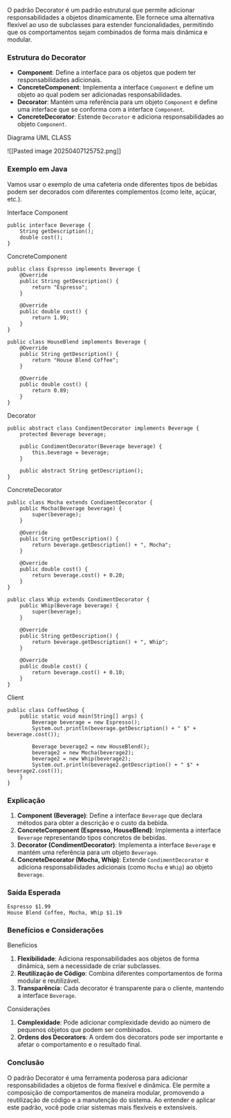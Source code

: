 O padrão Decorator é um padrão estrutural que permite adicionar responsabilidades a objetos dinamicamente. Ele fornece uma alternativa flexível ao uso de subclasses para estender funcionalidades, permitindo que os comportamentos sejam combinados de forma mais dinâmica e modular.

### Estrutura do Decorator

- **Component**: Define a interface para os objetos que podem ter responsabilidades adicionais.
- **ConcreteComponent**: Implementa a interface `Component` e define um objeto ao qual podem ser adicionadas responsabilidades.
- **Decorator**: Mantém uma referência para um objeto `Component` e define uma interface que se conforma com a interface `Component`.
- **ConcreteDecorator**: Estende `Decorator` e adiciona responsabilidades ao objeto `Component`.

Diagrama UML CLASS

![[Pasted image 20250407125752.png]]
### Exemplo em Java

Vamos usar o exemplo de uma cafeteria onde diferentes tipos de bebidas podem ser decorados com diferentes complementos (como leite, açúcar, etc.).

Interface Component

```
public interface Beverage {
    String getDescription();
    double cost();
}

```

ConcreteComponent

```
public class Espresso implements Beverage {
    @Override
    public String getDescription() {
        return "Espresso";
    }

    @Override
    public double cost() {
        return 1.99;
    }
}

public class HouseBlend implements Beverage {
    @Override
    public String getDescription() {
        return "House Blend Coffee";
    }

    @Override
    public double cost() {
        return 0.89;
    }
}

```

Decorator

```
public abstract class CondimentDecorator implements Beverage {
    protected Beverage beverage;

    public CondimentDecorator(Beverage beverage) {
        this.beverage = beverage;
    }

    public abstract String getDescription();
}

```

ConcreteDecorator

```
public class Mocha extends CondimentDecorator {
    public Mocha(Beverage beverage) {
        super(beverage);
    }

    @Override
    public String getDescription() {
        return beverage.getDescription() + ", Mocha";
    }

    @Override
    public double cost() {
        return beverage.cost() + 0.20;
    }
}

public class Whip extends CondimentDecorator {
    public Whip(Beverage beverage) {
        super(beverage);
    }

    @Override
    public String getDescription() {
        return beverage.getDescription() + ", Whip";
    }

    @Override
    public double cost() {
        return beverage.cost() + 0.10;
    }
}

```

Client

```
public class CoffeeShop {
    public static void main(String[] args) {
        Beverage beverage = new Espresso();
        System.out.println(beverage.getDescription() + " $" + beverage.cost());

        Beverage beverage2 = new HouseBlend();
        beverage2 = new Mocha(beverage2);
        beverage2 = new Whip(beverage2);
        System.out.println(beverage2.getDescription() + " $" + beverage2.cost());
    }
}

```

### Explicação

1. **Component (Beverage)**: Define a interface `Beverage` que declara métodos para obter a descrição e o custo da bebida.
2. **ConcreteComponent (Espresso, HouseBlend)**: Implementa a interface `Beverage` representando tipos concretos de bebidas.
3. **Decorator (CondimentDecorator)**: Implementa a interface `Beverage` e mantém uma referência para um objeto `Beverage`.
4. **ConcreteDecorator (Mocha, Whip)**: Extende `CondimentDecorator` e adiciona responsabilidades adicionais (como `Mocha` e `Whip`) ao objeto `Beverage`.

### Saída Esperada

```
Espresso $1.99
House Blend Coffee, Mocha, Whip $1.19

```

### Benefícios e Considerações

Benefícios

1. **Flexibilidade**: Adiciona responsabilidades aos objetos de forma dinâmica, sem a necessidade de criar subclasses.
2. **Reutilização de Código**: Combina diferentes comportamentos de forma modular e reutilizável.
3. **Transparência**: Cada decorator é transparente para o cliente, mantendo a interface `Beverage`.

Considerações

1. **Complexidade**: Pode adicionar complexidade devido ao número de pequenos objetos que podem ser combinados.
2. **Ordens dos Decorators**: A ordem dos decorators pode ser importante e afetar o comportamento e o resultado final.

### Conclusão

O padrão Decorator é uma ferramenta poderosa para adicionar responsabilidades a objetos de forma flexível e dinâmica. Ele permite a composição de comportamentos de maneira modular, promovendo a reutilização de código e a manutenção do sistema. Ao entender e aplicar este padrão, você pode criar sistemas mais flexíveis e extensíveis.